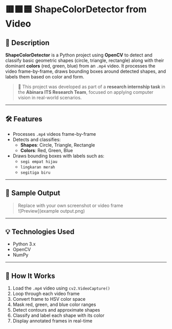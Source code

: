 # 🟥🟩🟦 ShapeColorDetector from Video

## 🎯 Description
**ShapeColorDetector** is a Python project using **OpenCV** to detect and classify basic geometric shapes (circle, triangle, rectangle) along with their dominant **colors** (red, green, blue) from an `.mp4` video. It processes the video frame-by-frame, draws bounding boxes around detected shapes, and labels them based on color and form.

> 🧠 This project was developed as part of a **research internship task** in the **Abinara ITS Research Team**, focused on applying computer vision in real-world scenarios.

---

## 🛠️ Features
- Processes `.mp4` videos frame-by-frame
- Detects and classifies:
  - **Shapes**: Circle, Triangle, Rectangle
  - **Colors**: Red, Green, Blue
- Draws bounding boxes with labels such as:
  - `segi empat hijau`
  - `lingkaran merah`
  - `segitiga biru`

---

## 📸 Sample Output
> Replace with your own screenshot or video frame  
![Preview](example output.png)

---

## 💡 Technologies Used
- Python 3.x
- OpenCV
- NumPy

---

## 🧪 How It Works
1. Load the `.mp4` video using `cv2.VideoCapture()`
2. Loop through each video frame
3. Convert frame to HSV color space
4. Mask red, green, and blue color ranges
5. Detect contours and approximate shapes
6. Classify and label each shape with its color
7. Display annotated frames in real-time
